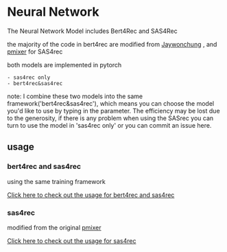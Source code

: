 # Neural Network
The Neural Network Model includes Bert4Rec and SAS4Rec

the majority of the code in bert4rec are modified from [Jaywonchung](https://github.com/jaywonchung/BERT4Rec-VAE-Pytorch) , and [pmixer](https://github.com/pmixer/SASRec.pytorch) for SAS4rec

both models are implemented in pytorch


```
- sas4rec only
- bert4rec&sas4rec
```


note: I combine these two models into the same framework('bert4rec&sas4rec'), which means you can choose the model you'd like to use by typing in the parameter. The efficiency may be lost due to the generosity, if there is any problem when using the SASrec  you can turn to use the model in 'sas4rec only' or you can commit an issue here.

## usage

### bert4rec and sas4rec
using the same training framework

[Click here to check out the usage for bert4rec and sas4rec](bert4rec&sas4rec)


### sas4rec
modified from the original [pmixer](https://github.com/pmixer/SASRec.pytorch)

[Click here to check out the usage for sas4rec](sas4rec%20only)
